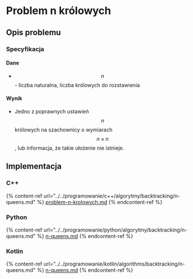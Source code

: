 # Problem n królowych

## Opis problemu

### Specyfikacja

#### Dane

* $$n$$ - liczba naturalna, liczba królowych do rozstawienia

#### Wynik

* Jedno z poprawnych ustawień $$n$$ królowych na szachownicy o wymiarach $$n\times n$$, lub informacja, że takie ułożenie nie istnieje.

## Implementacja

### C++

{% content-ref url="../../programowanie/c++/algorytmy/backtracking/n-queens.md" %}
[problem-n-krolowych.md](../../programowanie/c++/algorytmy/backtracking/n-queens.md)
{% endcontent-ref %}

### Python

{% content-ref url="../../programowanie/python/algorytmy/backtracking/n-queens.md" %}
[n-queens.md](../../programowanie/python/algorytmy/backtracking/n-queens.md)
{% endcontent-ref %}

### Kotlin

{% content-ref url="../../programowanie/kotlin/algorithms/backtracking/n-queens.md" %}
[n-queens.md](../../programowanie/kotlin/algorithms/backtracking/n-queens.md)
{% endcontent-ref %}